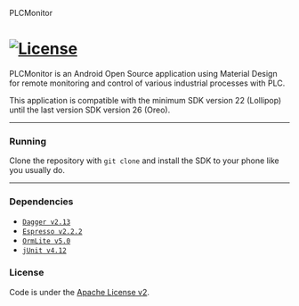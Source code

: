 PLCMonitor

[![License](http://img.shields.io/:license-apache-blue.svg)](http://www.apache.org/licenses/LICENSE-2.0.html)
===============================

PLCMonitor is an Android Open Source application using Material Design for
remote monitoring and control of various industrial processes with PLC.

This application is compatible with the minimum SDK version 22 (Lollipop) until the last
version SDK version 26 (Oreo).

--------------------

### Running ###

Clone the repository with `git clone` and install the SDK to your phone like you
usually do.

--------------------

### Dependencies ###

* [`Dagger v2.13`](https://github.com/google/dagger/)
* [`Espresso v2.2.2`](https://developer.android.com/training/testing/espresso/index.html/)
* [`OrmLite v5.0`](http://ormlite.com/)
* [`jUnit v4.12`](http://junit.org/junit4/)

### License ###

Code is under the [Apache License v2](https://www.apache.org/licenses/LICENSE-2.0.txt).
